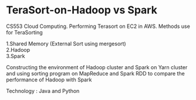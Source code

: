 # TeraSort-on-Hadoop vs Spark
CS553 Cloud Computing. Performing Terasort on EC2 in AWS. Methods use for TeraSorting

1.Shared Memory (External Sort using mergesort)  
2.Hadoop  
3.Spark  

Constructing the environment of Hadoop cluster and Spark on Yarn cluster and using sorting program on MapReduce and Spark RDD to compare the performance of Hadoop with Spark

Technology : Java and Python
